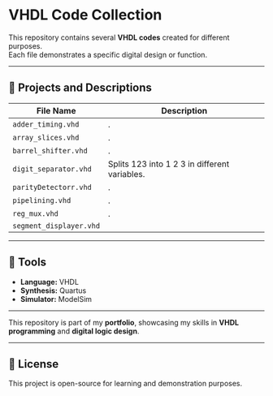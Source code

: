 # VHDL Code Collection

This repository contains several **VHDL codes** created for different purposes.  
Each file demonstrates a specific digital design or function.

---

## 📂 Projects and Descriptions

| **File Name** | **Description** |
|----------------|-----------------|
| `adder_timing.vhd` | . |
| `array_slices.vhd` | . |
| `barrel_shifter.vhd` | . |
| `digit_separator.vhd` | Splits 123 into 1 2 3 in different variables. |
| `parityDetectorr.vhd` | . |
| `pipelining.vhd` | . |
| `reg_mux.vhd` | . |
| `segment_displayer.vhd` |  |

---

## 🧰 Tools

- **Language:** VHDL  
- **Synthesis:** Quartus 
- **Simulator:** ModelSim  
 

---

This repository is part of my **portfolio**, showcasing my skills in **VHDL programming** and **digital logic design**.

---

## 📜 License

This project is open-source for learning and demonstration purposes.
